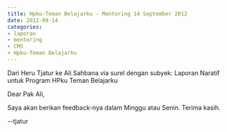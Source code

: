 ```yaml
---
title: Hpku-Teman Belajarku - Mentoring 14 September 2012
date: 2012-09-14
categories:
- laporan
- mentoring
- CMS
- Hpku-Teman Belajarku
---
```


Dari Heru Tjatur ke Ali Sahbana via surel dengan subyek: Laporan Naratif untuk Program HPku Teman Belajarku

Dear Pak Ali,

Saya akan berikan feedback-nya dalam Minggu atau Senin. Terima kasih.

--tjatur
